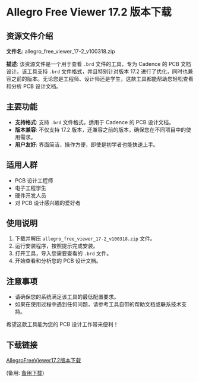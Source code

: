  # Allegro Free Viewer 17.2 版本下载

 ## 资源文件介绍

 **文件名**: allegro_free_viewer_17-2_v100318.zip

 **描述**: 
 该资源文件是一个用于查看 `.brd` 文件的工具，专为 Cadence 的 PCB 文档设计。该工具支持 `.brd` 文件格式，并且特别针对版本 17.2 进行了优化，同时也兼容之前的版本。无论您是工程师、设计师还是学生，这款工具都能帮助您轻松查看和分析 PCB 设计文档。

 ## 主要功能

 - **支持格式**: 支持 `.brd` 文件格式，适用于 Cadence 的 PCB 设计文档。
 - **版本兼容**: 不仅支持 17.2 版本，还兼容之前的版本，确保您在不同项目中的使用需求。
 - **用户友好**: 界面简洁，操作方便，即使是初学者也能快速上手。

 ## 适用人群

 - PCB 设计工程师
 - 电子工程学生
 - 硬件开发人员
 - 对 PCB 设计感兴趣的爱好者

 ## 使用说明

 1. 下载并解压 `allegro_free_viewer_17-2_v100318.zip` 文件。
 2. 运行安装程序，按照提示完成安装。
 3. 打开工具，导入您需要查看的 `.brd` 文件。
 4. 开始查看和分析您的 PCB 设计文档。

 ## 注意事项

 - 请确保您的系统满足该工具的最低配置要求。
 - 如果在使用过程中遇到任何问题，请参考工具自带的帮助文档或联系技术支持。

 希望这款工具能为您的 PCB 设计工作带来便利！

 ## 下载链接
 [AllegroFreeViewer17.2版本下载](https://pan.quark.cn/s/d2e72a00491c) 

 (备用: [备用下载](https://pan.baidu.com/s/138JtshLT7sAOL-3Fhp1hHg?pwd=1234))
